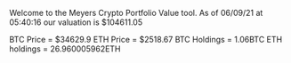 Welcome to the Meyers Crypto Portfolio Value tool. 
As of 06/09/21 at 05:40:16 our valuation is $104611.05 

BTC Price = $34629.9
 ETH Price = $2518.67
BTC Holdings = 1.06BTC
 ETH holdings = 26.960005962ETH 
